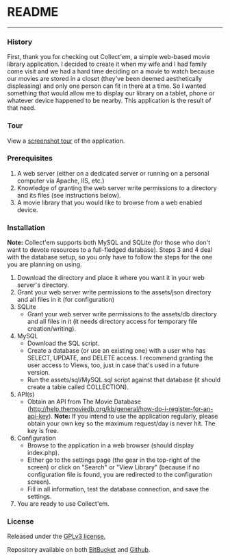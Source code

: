 # README
---

### History
First, thank you for checking out Collect'em, a simple web-based movie library application. I decided to create it when my wife and I had family come visit and we had a hard time deciding on a movie to watch because our movies are stored in a closet (they've been deemed aesthetically displeasing) and only one person can fit in there at a time. So I wanted something that would allow me to display our library on a tablet, phone or whatever device happened to be nearby. This application is the result of that need.

### Tour
View a [screenshot tour](http://collectem.rehm.me/) of the application.

### Prerequisites
1. A web server (either on a dedicated server or running on a personal computer via Apache, IIS, etc.)
2. Knowledge of granting the web server write permissions to a directory and its files (see instructions below).
3. A movie library that you would like to browse from a web enabled device.

### Installation
**Note:** Collect'em supports both MySQL and SQLite (for those who don't want to devote resources to a full-fledged database). Steps 3 and 4 deal with the database setup, so you only have to follow the steps for the one you are planning on using.

1. Download the directory and place it where you want it in your web server's directory.
2. Grant your web server write permissions to the assets/json directory and all files in it (for configuration)
3. SQLite
	* Grant your web server write permissions to the assets/db directory and all files in it (it needs directory access for temporary file creation/writing).
4. MySQL
	* Download the SQL script.
	* Create a database (or use an existing one) with a user who has SELECT, UPDATE, and DELETE access. I recommend granting the user access to Views, too, just in case that's used in a future version.
	* Run the assets/sql/MySQL.sql script against that database (it should create a table called COLLECTION).
5. API(s)
	* Obtain an API from The Movie Database (http://help.themoviedb.org/kb/general/how-do-i-register-for-an-api-key).
	**Note:** If you intend to use the application regularly, please obtain your own key so the maximum request/day is never hit. The key is free.
6. Configuration
	* Browse to the application in a web browser (should display index.php).
	* Either go to the settings page (the gear in the top-right of the screen) or click on "Search" or "View Library" (because if no configuration file is found, you are redirected to the configuration screen).
	* Fill in all information, test the database connection, and save the settings.
7. You are ready to use Collect'em.

### License
Released under the [GPLv3 license.](http://www.gnu.org/licenses/gpl.html)

Repository available on both [BitBucket](https://bitbucket.org/jkrehm/collectem) and [Github](https://github.com/jkrehm/collectem).